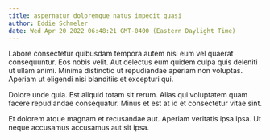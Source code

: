 ```yaml
---
title: aspernatur doloremque natus impedit quasi
author: Eddie Schmeler
date: Wed Apr 20 2022 06:48:21 GMT-0400 (Eastern Daylight Time)
---
```

Labore consectetur quibusdam tempora autem nisi eum vel quaerat consequuntur. Eos nobis velit. Aut delectus eum quidem culpa quis deleniti ut ullam animi. Minima distinctio ut repudiandae aperiam non voluptas. Aperiam ut eligendi nisi blanditiis et excepturi qui.

 Dolore unde quia. Est aliquid totam sit rerum. Alias qui voluptatem quam facere repudiandae consequatur. Minus et est at id et consectetur vitae sint.

 Et dolorem atque magnam et recusandae aut. Aperiam veritatis ipsa ipsa. Ut neque accusamus accusamus aut sit ipsa.